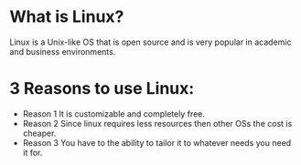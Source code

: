 # What is Linux?
Linux is a Unix-like OS that is open source and is very popular in academic and business environments.
# 3 Reasons to use Linux:
* Reason 1 It is customizable and completely free.
* Reason 2 Since linux requires less resources then other OSs the cost is cheaper.
* Reason 3 You have to the ability to tailor it to whatever needs you need it for.

